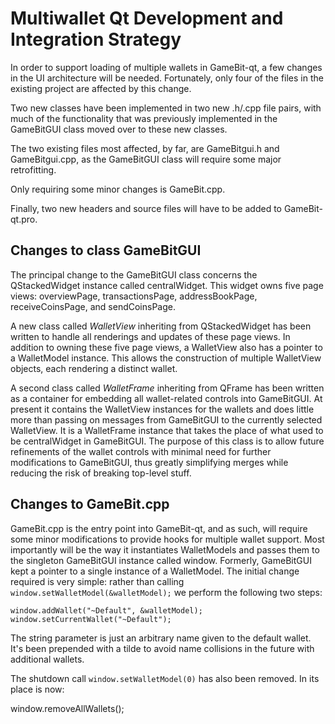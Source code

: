 Multiwallet Qt Development and Integration Strategy
===================================================

In order to support loading of multiple wallets in GameBit-qt, a few changes in the UI architecture will be needed.
Fortunately, only four of the files in the existing project are affected by this change.

Two new classes have been implemented in two new .h/.cpp file pairs, with much of the functionality that was previously
implemented in the GameBitGUI class moved over to these new classes.

The two existing files most affected, by far, are GameBitgui.h and GameBitgui.cpp, as the GameBitGUI class will require
some major retrofitting.

Only requiring some minor changes is GameBit.cpp.

Finally, two new headers and source files will have to be added to GameBit-qt.pro.

Changes to class GameBitGUI
---------------------------
The principal change to the GameBitGUI class concerns the QStackedWidget instance called centralWidget.
This widget owns five page views: overviewPage, transactionsPage, addressBookPage, receiveCoinsPage, and sendCoinsPage.

A new class called *WalletView* inheriting from QStackedWidget has been written to handle all renderings and updates of
these page views. In addition to owning these five page views, a WalletView also has a pointer to a WalletModel instance.
This allows the construction of multiple WalletView objects, each rendering a distinct wallet.

A second class called *WalletFrame* inheriting from QFrame has been written as a container for embedding all wallet-related
controls into GameBitGUI. At present it contains the WalletView instances for the wallets and does little more than passing on messages
from GameBitGUI to the currently selected WalletView. It is a WalletFrame instance
that takes the place of what used to be centralWidget in GameBitGUI. The purpose of this class is to allow future
refinements of the wallet controls with minimal need for further modifications to GameBitGUI, thus greatly simplifying
merges while reducing the risk of breaking top-level stuff.

Changes to GameBit.cpp
----------------------
GameBit.cpp is the entry point into GameBit-qt, and as such, will require some minor modifications to provide hooks for
multiple wallet support. Most importantly will be the way it instantiates WalletModels and passes them to the
singleton GameBitGUI instance called window. Formerly, GameBitGUI kept a pointer to a single instance of a WalletModel.
The initial change required is very simple: rather than calling `window.setWalletModel(&walletModel);` we perform the
following two steps:

	window.addWallet("~Default", &walletModel);
	window.setCurrentWallet("~Default");

The string parameter is just an arbitrary name given to the default wallet. It's been prepended with a tilde to avoid name collisions in the future with additional wallets.

The shutdown call `window.setWalletModel(0)` has also been removed. In its place is now:

window.removeAllWallets();
